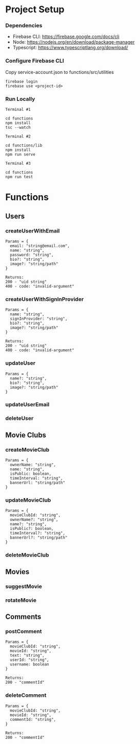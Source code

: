 # Project Setup

### Dependencies
- Firebase CLI: https://firebase.google.com/docs/cli
- Node: https://nodejs.org/en/download/package-manager
- Typescript: https://www.typescriptlang.org/download/

### Configure Firebase CLI

Copy service-account.json to functions/src/utilities
```
firebase login
firebase use <project-id>
```

### Run Locally


`Terminal #1`
```
cd functions
npm install
tsc --watch
```

`Terminal #2`
```
cd functions/lib
npm install
npm run serve
```

`Terminal #3`
```
cd functions
npm run test
```

# Functions

## Users

### createUserWithEmail

```
Params = {
  email: "string@email.com",
  name: "string",
  password: "string",
  bio?: "string",
  image?: "string/path"
}

Returns: 
200 - "uid string"
400 - code: "invalid-argument"
```

### createUserWithSignInProvider

```
Params = {
  name: "string",
  signInProvider: "string",
  bio?: "string",
  image?: "string/path"
}

Returns: 
200 - "uid string"
400 - code: "invalid-argument"
```

### updateUser

```
Params = {
  name?: "string",
  bio?: "string",
  image?: "string/path"
}
```

### updateUserEmail

### deleteUser

## Movie Clubs

### createMovieClub

```
Params = {
  ownerName: "string",
  name: "string",
  isPublic: boolean,
  timeInterval: "string",
  bannerUrl: "string/path"
}
```

### updateMovieClub

```
Params = {
  movieClubId: "string",
  ownerName?: "string",
  name?: "string",
  isPublic?: boolean,
  timeInterval?: "string",
  bannerUrl?: "string/path"
}
```

### deleteMovieClub

## Movies

### suggestMovie

### rotateMovie

## Comments

### postComment

```
Params = {
  movieClubId: "string",
  movieId: "string",
  text: "string",
  userId: "string",
  username: boolean
}

Returns:
200 - "commentId"
```

### deleteComment

```
Params = {
  movieClubId: "string",
  movieId: "string",
  commentId: "string",
}

Returns:
200 - "commentId"
